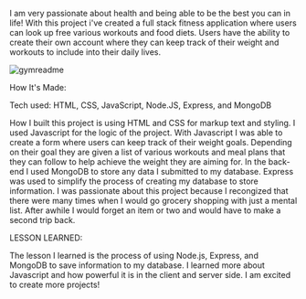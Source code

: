 
I am very passionate about health and being able to be the best you can in life! With this project i've created a full stack fitness application where users can look up free various workouts and food diets. Users have the ability to create their own account where they can keep track of their weight and workouts to include into their daily lives.


![gymreadme](https://user-images.githubusercontent.com/107250690/201419244-70b6b64f-ea41-4097-8fed-1e727b6f783d.jpeg)




How It's Made:

Tech used: HTML, CSS, JavaScript, Node.JS, Express, and MongoDB

How I built this project is using HTML and CSS for markup text and styling. I used Javascript for the logic of the project. With Javascript I was able to create a form where users can keep track of their weight goals. Depending on their goal they are given a list of various workouts and meal plans that they can follow to help achieve the weight they are aiming for. In the back-end I used MongoDB to store any data I submitted to my database. Express was used to simplify the process of creating my database to store information. I was passionate about this project because I recongized that there were many times when I would go grocery shopping with just a mental list. After awhile I would forget an item or two and would have to make a second trip back.

LESSON LEARNED:

The lesson I learned is the process of using Node.js, Express, and MongoDB to save information to my database. I learned more about Javascript and how powerful it is in the client and server side. I am excited to create more projects!




